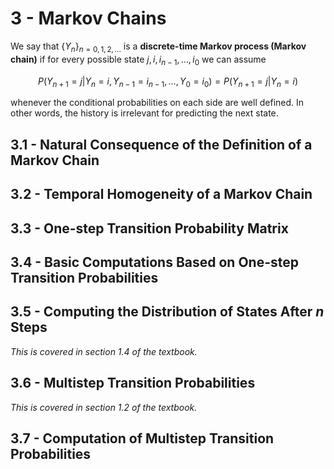 # 3 - Markov Chains

We say that $\{ Y_n \}_{n=0,1,2,\dots}$ is a **discrete-time Markov process (Markov chain)** if for every possible state $j, i, i_{n-1}, \dots, i_0$ we can assume

$$ P(Y_{n+1} = j | Y_n = i, Y_{n-1} = i_{n-1}, \dots, Y_0 = i_0) = P(Y_{n+1} = j | Y_n = i) $$

whenever the conditional probabilities on each side are well defined. In other words, the history is irrelevant for predicting the next state.

## 3.1 - Natural Consequence of the Definition of a Markov Chain



## 3.2 - Temporal Homogeneity of a Markov Chain



## 3.3 - One-step Transition Probability Matrix



## 3.4 - Basic Computations Based on One-step Transition Probabilities



## 3.5 - Computing the Distribution of States After $n$ Steps

*This is covered in section 1.4 of the textbook.*



## 3.6 - Multistep Transition Probabilities

*This is covered in section 1.2 of the textbook.*



## 3.7 - Computation of Multistep Transition Probabilities



